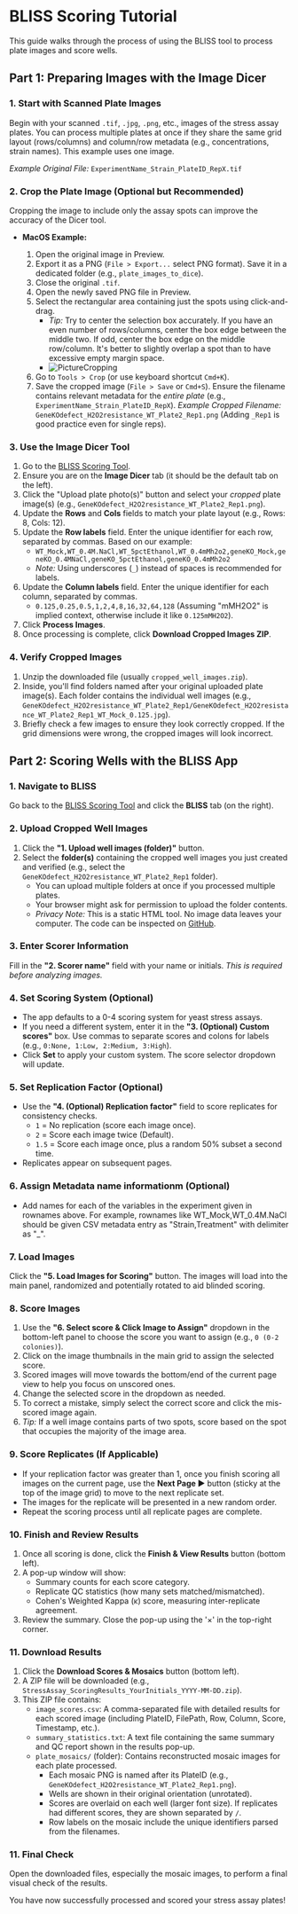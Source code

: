 # BLISS Scoring Tutorial

This guide walks through the process of using the BLISS tool to process plate images and score wells.

## Part 1: Preparing Images with the Image Dicer

### 1. Start with Scanned Plate Images

Begin with your scanned `.tif`, `.jpg`, `.png`, etc., images of the stress assay plates. You can process multiple plates at once if they share the same grid layout (rows/columns) and column/row metadata (e.g., concentrations, strain names). This example uses one image.

*Example Original File:* `ExperimentName_Strain_PlateID_RepX.tif`

### 2. Crop the Plate Image (Optional but Recommended)

Cropping the image to include only the assay spots can improve the accuracy of the Dicer tool.

* **MacOS Example:**

  1. Open the original image in Preview.
  2. Export it as a PNG (`File > Export...` select PNG format). Save it in a dedicated folder (e.g., `plate_images_to_dice`).
  3. Close the original `.tif`.
  4. Open the newly saved PNG file in Preview.
  5. Select the rectangular area containing just the spots using click-and-drag.
     * *Tip:* Try to center the selection box accurately. If you have an even number of rows/columns, center the box edge between the middle two. If odd, center the box edge on the middle row/column. It's better to slightly overlap a spot than to have excessive empty margin space.
     * ![PictureCropping](https://github.com/user-attachments/assets/6412f689-90a9-4849-8d2c-9471ad8b6b3b)
  6. Go to `Tools > Crop` (or use keyboard shortcut `Cmd+K`).
  7. Save the cropped image (`File > Save` or `Cmd+S`). Ensure the filename contains relevant metadata for the *entire plate* (e.g., `ExperimentName_Strain_PlateID_RepX`).
     *Example Cropped Filename:* `GeneKOdefect_H2O2resistance_WT_Plate2_Rep1.png` (Adding `_Rep1` is good practice even for single reps).

### 3. Use the Image Dicer Tool

1. Go to the [BLISS Scoring Tool](https://lewislabUARK.github.io/BLISS/).
2. Ensure you are on the **Image Dicer** tab (it should be the default tab on the left).
3. Click the "Upload plate photo(s)" button and select your *cropped* plate image(s) (e.g., `GeneKOdefect_H2O2resistance_WT_Plate2_Rep1.png`).
4. Update the **Rows** and **Cols** fields to match your plate layout (e.g., Rows: 8, Cols: 12).
5. Update the **Row labels** field. Enter the unique identifier for each row, separated by commas. Based on our example:
   * `WT_Mock,WT_0.4M.NaCl,WT_5pctEthanol,WT_0.4mMh2o2,geneKO_Mock,geneKO_0.4MNaCl,geneKO_5pctEthanol,geneKO_0.4mMh2o2`
   * *Note:* Using underscores (`_`) instead of spaces is recommended for labels.
6. Update the **Column labels** field. Enter the unique identifier for each column, separated by commas.
   * `0.125,0.25,0.5,1,2,4,8,16,32,64,128` (Assuming "mMH2O2" is implied context, otherwise include it like `0.125mMH2O2`).
7. Click **Process Images**.
8. Once processing is complete, click **Download Cropped Images ZIP**.

### 4. Verify Cropped Images

1. Unzip the downloaded file (usually `cropped_well_images.zip`).
2. Inside, you'll find folders named after your original uploaded plate image(s). Each folder contains the individual well images (e.g., `GeneKOdefect_H2O2resistance_WT_Plate2_Rep1/GeneKOdefect_H2O2resistance_WT_Plate2_Rep1_WT_Mock_0.125.jpg`).
3. Briefly check a few images to ensure they look correctly cropped. If the grid dimensions were wrong, the cropped images will look incorrect.

## Part 2: Scoring Wells with the BLISS App

### 1. Navigate to BLISS

Go back to the [BLISS Scoring Tool](https://lewislabUARK.github.io/BLISS/) and click the **BLISS** tab (on the right).

### 2. Upload Cropped Well Images

1. Click the **"1. Upload well images (folder)"** button.
2. Select the **folder(s)** containing the cropped well images you just created and verified (e.g., select the `GeneKOdefect_H2O2resistance_WT_Plate2_Rep1` folder).
   * You can upload multiple folders at once if you processed multiple plates.
   * Your browser might ask for permission to upload the folder contents.
   * *Privacy Note:* This is a static HTML tool. No image data leaves your computer. The code can be inspected on [GitHub](https://github.com/clstacy/StressAssayScoring).

### 3. Enter Scorer Information

Fill in the **"2. Scorer name"** field with your name or initials. *This is required before analyzing images.*

### 4. Set Scoring System (Optional)

* The app defaults to a 0-4 scoring system for yeast stress assays.
* If you need a different system, enter it in the **"3. (Optional) Custom scores"** box. Use commas to separate scores and colons for labels (e.g., `0:None, 1:Low, 2:Medium, 3:High`).
* Click **Set** to apply your custom system. The score selector dropdown will update.

### 5. Set Replication Factor (Optional)

* Use the **"4. (Optional) Replication factor"** field to score replicates for consistency checks.
  * `1` = No replication (score each image once).
  * `2` = Score each image twice (Default).
  * `1.5` = Score each image once, plus a random 50% subset a second time.
* Replicates appear on subsequent pages.

### 6. Assign Metadata name informationm (Optional)
* Add names for each of the variables in the experiment given in rownames above. For example, rownames like WT_Mock,WT_0.4M.NaCl should be given CSV metadata entry as "Strain,Treatment" with delimiter as "_".

### 7. Load Images

Click the **"5. Load Images for Scoring"** button. The images will load into the main panel, randomized and potentially rotated to aid blinded scoring.

### 8. Score Images

1. Use the **"6. Select score & Click Image to Assign"** dropdown in the bottom-left panel to choose the score you want to assign (e.g., `0 (0-2 colonies)`).
2. Click on the image thumbnails in the main grid to assign the selected score.
3. Scored images will move towards the bottom/end of the current page view to help you focus on unscored ones.
4. Change the selected score in the dropdown as needed.
5. To correct a mistake, simply select the correct score and click the mis-scored image again.
6. *Tip:* If a well image contains parts of two spots, score based on the spot that occupies the majority of the image area.

### 9. Score Replicates (If Applicable)

* If your replication factor was greater than 1, once you finish scoring all images on the current page, use the **Next Page ▶** button (sticky at the top of the image grid) to move to the next replicate set.
* The images for the replicate will be presented in a new random order.
* Repeat the scoring process until all replicate pages are complete.

### 10. Finish and Review Results

1. Once all scoring is done, click the **Finish & View Results** button (bottom left).
2. A pop-up window will show:
   * Summary counts for each score category.
   * Replicate QC statistics (how many sets matched/mismatched).
   * Cohen's Weighted Kappa (κ) score, measuring inter-replicate agreement.
3. Review the summary. Close the pop-up using the '×' in the top-right corner.

### 11. Download Results

1. Click the **Download Scores & Mosaics** button (bottom left).
2. A ZIP file will be downloaded (e.g., `StressAssay_ScoringResults_YourInitials_YYYY-MM-DD.zip`).
3. This ZIP file contains:
   * `image_scores.csv`: A comma-separated file with detailed results for each scored image (including PlateID, FilePath, Row, Column, Score, Timestamp, etc.).
   * `summary_statistics.txt`: A text file containing the same summary and QC report shown in the results pop-up.
   * `plate_mosaics/` (folder): Contains reconstructed mosaic images for each plate processed.
     * Each mosaic PNG is named after its PlateID (e.g., `GeneKOdefect_H2O2resistance_WT_Plate2_Rep1.png`).
     * Wells are shown in their original orientation (unrotated).
     * Scores are overlaid on each well (larger font size). If replicates had different scores, they are shown separated by `/`.
     * Row labels on the mosaic include the unique identifiers parsed from the filenames.

### 11. Final Check

Open the downloaded files, especially the mosaic images, to perform a final visual check of the results.

You have now successfully processed and scored your stress assay plates!
